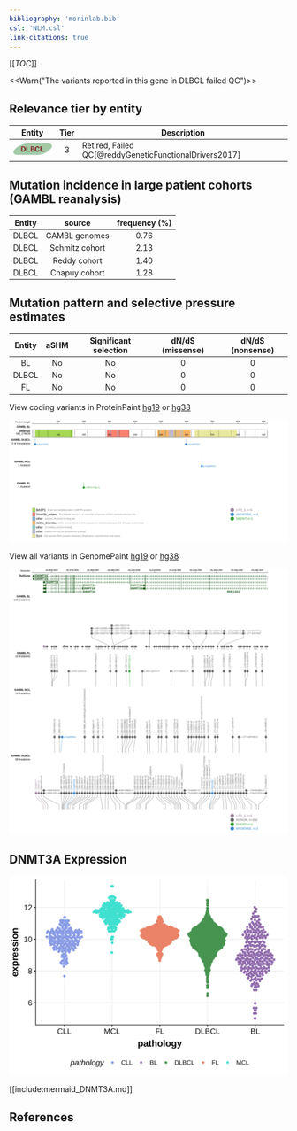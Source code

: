 ```yaml
---
bibliography: 'morinlab.bib'
csl: 'NLM.csl'
link-citations: true
---
```

[[_TOC_]]

<<Warn("The variants reported in this gene in DLBCL failed QC")>>



## Relevance tier by entity

|Entity|Tier|Description                              |
|:------:|:----:|-----------------------------------------|
|![DLBCL](images/icons/DLBCL_tier2.png) |3  |Retired, Failed QC[@reddyGeneticFunctionalDrivers2017]|

## Mutation incidence in large patient cohorts (GAMBL reanalysis)

|Entity|source        |frequency (%)|
|:------:|:--------------:|:-------------:|
|DLBCL |GAMBL genomes |0.76         |
|DLBCL |Schmitz cohort|2.13         |
|DLBCL |Reddy cohort  |1.40         |
|DLBCL |Chapuy cohort |1.28         |

## Mutation pattern and selective pressure estimates

|Entity|aSHM|Significant selection|dN/dS (missense)|dN/dS (nonsense)|
|:------:|:----:|:---------------------:|:----------------:|:----------------:|
|BL    |No  |No                   |0               |0               |
|DLBCL |No  |No                   |0               |0               |
|FL    |No  |No                   |0               |0               |




View coding variants in ProteinPaint [hg19](https://morinlab.github.io/LLMPP/GAMBL/DNMT3A_protein.html)  or [hg38](https://morinlab.github.io/LLMPP/GAMBL/DNMT3A_protein_hg38.html)

![](images/proteinpaint/DNMT3A_NM_175629.svg)

View all variants in GenomePaint [hg19](https://morinlab.github.io/LLMPP/GAMBL/DNMT3A.html)  or [hg38](https://morinlab.github.io/LLMPP/GAMBL/DNMT3A_hg38.html)

![](images/proteinpaint/DNMT3A.svg)

## DNMT3A Expression
![](images/gene_expression/DNMT3A_by_pathology.svg)
<!-- ORIGIN: reddyGeneticFunctionalDrivers2017 -->
<!-- DLBCL: reddyGeneticFunctionalDrivers2017 -->

[[include:mermaid_DNMT3A.md]]

## References

